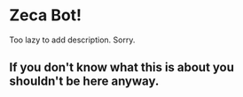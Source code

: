 # Zeca Bot!

Too lazy to add description. Sorry.

## If you don't know what this is about you shouldn't be here anyway.